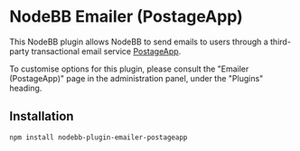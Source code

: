 # NodeBB Emailer (PostageApp)

This NodeBB plugin allows NodeBB to send emails to users through a third-party transactional email service [PostageApp](http://postageapp.com).

To customise options for this plugin, please consult the "Emailer (PostageApp)" page in the administration panel, under the "Plugins" heading.

## Installation

    npm install nodebb-plugin-emailer-postageapp